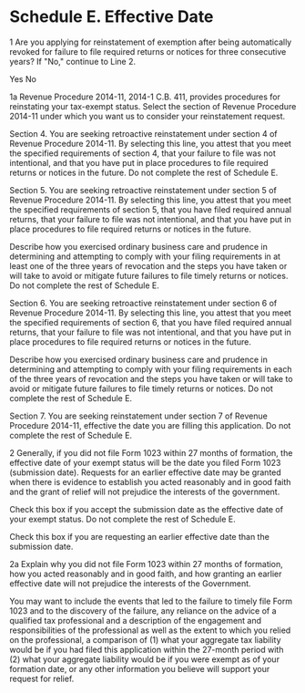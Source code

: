 # Schedule E. Effective Date

1 Are you applying for reinstatement of exemption after being automatically revoked for failure to file required returns or notices for three consecutive years? If "No," continue to Line 2.

Yes
No

1a Revenue Procedure 2014-11, 2014-1 C.B. 411, provides procedures for reinstating your tax-exempt status. Select the section of Revenue Procedure 2014-11 under which you want us to consider your reinstatement request.

Section 4. You are seeking retroactive reinstatement under section 4 of Revenue Procedure 2014-11. By selecting this line, you attest that you meet the specified requirements of section 4, that your failure to file was not intentional, and that you have put in place procedures to file required returns or notices in the future. Do not complete the rest of Schedule E.

Section 5. You are seeking retroactive reinstatement under section 5 of Revenue Procedure 2014-11. By selecting this line, you attest that you meet the specified requirements of section 5, that you have filed required annual returns, that your failure to file was not intentional, and that you have put in place procedures to file required returns or notices in the future.

Describe how you exercised ordinary business care and prudence in determining and attempting to comply with your filing requirements in at least one of the three years of revocation and the steps you have taken or will take to avoid or mitigate future failures to file timely returns or notices. Do not complete the rest of Schedule E.

Section 6. You are seeking retroactive reinstatement under section 6 of Revenue Procedure 2014-11. By selecting this line, you attest that you meet the specified requirements of section 6, that you have filed required annual returns, that your failure to file was not intentional, and that you have put in place procedures to file required returns or notices in the future.

Describe how you exercised ordinary business care and prudence in determining and attempting to comply with your filing requirements in each of the three years of revocation and the steps you have taken or will take to avoid or mitigate future failures to file timely returns or notices. Do not complete the rest of Schedule E.

Section 7. You are seeking reinstatement under section 7 of Revenue Procedure 2014-11, effective the date you are filling this application. Do not complete the rest of Schedule E.

2 Generally, if you did not file Form 1023 within 27 months of formation, the effective date of your exempt status will be the date you filed Form 1023 (submission date). Requests for an earlier effective date may be granted when there is evidence to establish you acted reasonably and in good faith and the grant of relief will not prejudice the interests of the government.

Check this box if you accept the submission date as the effective date of your exempt status. Do not complete the rest of Schedule E.

Check this box if you are requesting an earlier effective date than the submission date.

2a Explain why you did not file Form 1023 within 27 months of formation, how you acted reasonably and in good faith, and how granting an earlier effective date will not prejudice the interests of the Government.

You may want to include the events that led to the failure to timely file Form 1023 and to the discovery of the failure, any reliance on the advice of a qualified tax professional and a description of the engagement and responsibilities of the professional as well as the extent to which you relied on the professional, a comparison of (1) what your aggregate tax liability would be if you had filed this application within the 27-month period with (2) what your aggregate liability would be if you were exempt as of your formation date, or any other information you believe will support your request for relief.
